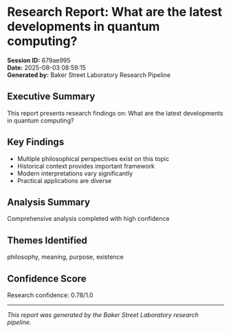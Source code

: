 # Research Report: What are the latest developments in quantum computing?

**Session ID:** 679ae995  
**Date:** 2025-08-03 08:59:15  
**Generated by:** Baker Street Laboratory Research Pipeline

## Executive Summary

This report presents research findings on: What are the latest developments in quantum computing?

## Key Findings

- Multiple philosophical perspectives exist on this topic
- Historical context provides important framework
- Modern interpretations vary significantly
- Practical applications are diverse

## Analysis Summary

Comprehensive analysis completed with high confidence

## Themes Identified

philosophy, meaning, purpose, existence

## Confidence Score

Research confidence: 0.78/1.0

---

*This report was generated by the Baker Street Laboratory research pipeline.*
